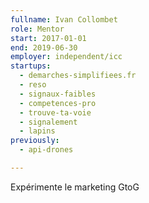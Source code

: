 ```yaml
---
fullname: Ivan Collombet
role: Mentor
start: 2017-01-01
end: 2019-06-30
employer: independent/icc
startups:
  - demarches-simplifiees.fr
  - reso
  - signaux-faibles
  - competences-pro
  - trouve-ta-voie
  - signalement
  - lapins
previously:
  - api-drones

---
```


Expérimente le marketing GtoG
